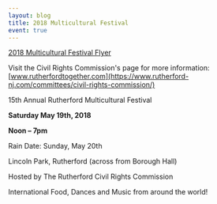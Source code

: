 ```yaml
---
layout: blog
title: 2018 Multicultural Festival
event: true
---
```


[2018 Multicultural Festival Flyer](https://storage.googleapis.com/static.rutherford-nj.com/committees/civil-rights/cover%20design%202018.pdf)

Visit the Civil Rights Commission's page for more information: [www.rutherfordtogether.com](https://www.rutherford-nj.com/committees/civil-rights-commission/)

15th Annual Rutherford Multicultural Festival

**Saturday May 19th, 2018**

**Noon – 7pm**

Rain Date: Sunday, May 20th

Lincoln Park, Rutherford (across from Borough Hall)

Hosted by The Rutherford Civil Rights Commission

International Food, Dances and Music from around the world!
